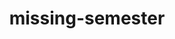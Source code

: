---
layout: default
title: missing-semester
nav_order: 5
has_children: true
permalink: /docs/missing-semester
---